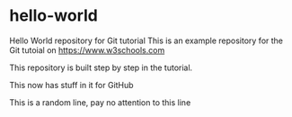 # hello-world
Hello World repository for Git tutorial
This is an example repository for the Git tutoial on https://www.w3schools.com

This repository is built step by step in the tutorial. 

This now has stuff in it for GitHub

This is a random line, pay no attention to this line
